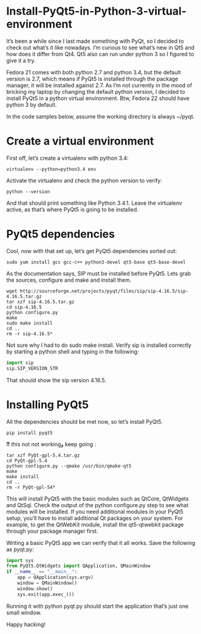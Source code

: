 # Install-PyQt5-in-Python-3-virtual-environment

It’s been a while since I last made something with PyQt, so I decided to check out what’s it like nowadays. I’m curious to see what’s new in Qt5 and how does it differ from Qt4. Qt5 also can run under python 3 so I figured to give it a try.

Fedora 21 comes with both python 2.7 and python 3.4, but the default version is 2.7, which means if PyQt5 is installed through the package manager, it will be installed against 2.7. As I’m not currently in the mood of bricking my laptop by changing the default python version, I decided to install PyQt5 in a python virtual environment. Btw, Fedora 22 should have python 3 by default.

In the code samples below, assume the working directory is always ~/pyqt.

# Create a virtual environment

First off, let’s create a virtualenv with python 3.4:
```
virtualenv --python=python3.4 env
```
Activate the virtualenv and check the python version to verify:
```source env/bin/activate
python --version
```
And that should print something like Python 3.4.1. Leave the virtualenv active, as that’s where PyQt5 is going to be installed.

# PyQt5 dependencies

Cool, now with that set up, let’s get PyQt5 dependencies sorted out:
```
sudo yum install gcc gcc-c++ python3-devel qt5-base qt5-base-devel
```
As the documentation says, SIP must be installed before PyQt5. Lets grab the sources, configure and make and install them.

```
wget http://sourceforge.net/projects/pyqt/files/sip/sip-4.16.5/sip-4.16.5.tar.gz
tar xzf sip-4.16.5.tar.gz
cd sip-4.16.5
python configure.py
make
sudo make install
cd ..
rm -r sip-4.16.5*
```

Not sure why I had to do sudo make install. Verify sip is installed correctly by starting a python shell and typing in the following:

```python
import sip
sip.SIP_VERSION_STR
```
That should show the sip version 4.16.5.

# Installing PyQt5

All the dependencies should be met now, so let’s install PyQt5.

```
pip install pyqt5
```
ّIf this not not workingو keep going :

```wget http://sourceforge.net/projects/pyqt/files/PyQt5/PyQt-5.4/PyQt-gpl-5.4.tar.gz
tar xzf PyQt-gpl-5.4.tar.gz
cd PyQt-gpl-5.4
python configure.py --qmake /usr/bin/qmake-qt5
make
make install
cd ..
rm -r PyQt-gpl-54*
```
This will install PyQt5 with the basic modules such as QtCore, QtWidgets and QtSql. Check the output of the python configure.py step to see what modules will be installed. If you need additional modules in your PyQt5 setup, you’ll have to install additional Qt packages on your system. For example, to get the QtWebKit module, install the qt5-qtwebkit package through your package manager first.

Writing a basic PyQt5 app we can verify that it all works. Save the following as pyqt.py:

```python
import sys
from PyQt5.QtWidgets import QApplication, QMainWindow
if __name__ == "__main__":
    app = QApplication(sys.argv)
    window = QMainWindow()
    window.show()
    sys.exit(app.exec_())
 ```
Running it with python pyqt.py should start the application that’s just one small window.

Happy hacking!
